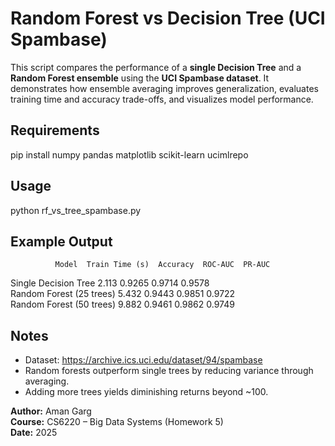 # Random Forest vs Decision Tree (UCI Spambase)

This script compares the performance of a **single Decision Tree** and a **Random Forest ensemble** using the **UCI Spambase dataset**. It demonstrates how ensemble averaging improves generalization, evaluates training time and accuracy trade-offs, and visualizes model performance.

## Requirements
pip install numpy pandas matplotlib scikit-learn ucimlrepo

## Usage
python rf_vs_tree_spambase.py

## Example Output
              Model  Train Time (s)  Accuracy  ROC-AUC  PR-AUC  
  Single Decision Tree         2.113     0.9265   0.9714   0.9578  
  Random Forest (25 trees)     5.432     0.9443   0.9851   0.9722  
  Random Forest (50 trees)     9.882     0.9461   0.9862   0.9749  

## Notes
- Dataset: https://archive.ics.uci.edu/dataset/94/spambase  
- Random forests outperform single trees by reducing variance through averaging.  
- Adding more trees yields diminishing returns beyond ~100.  

**Author:** Aman Garg  
**Course:** CS6220 – Big Data Systems (Homework 5)  
**Date:** 2025
